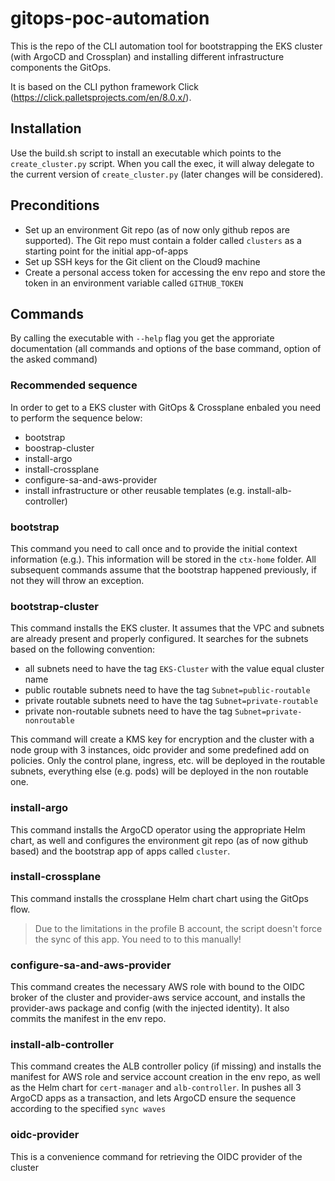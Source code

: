 # gitops-poc-automation
This is the repo of the CLI automation tool for bootstrapping the EKS cluster (with ArgoCD and Crossplan) and installing different infrastructure components the GitOps.

It is based on the CLI python framework Click (https://click.palletsprojects.com/en/8.0.x/).

## Installation
Use the build.sh script to install an executable which points to the <code>create_cluster.py</code> script. When you call the exec, it will alway delegate to the current version of <code>create_cluster.py</code> (later changes will be considered).

## Preconditions
* Set up an environment Git repo (as of now only github repos are supported). The Git repo must contain a folder called <code>clusters</code> as a starting point for the initial app-of-apps
* Set up SSH keys for the Git client on the Cloud9 machine
* Create a personal access token for accessing the env repo and store the token in an environment variable called <code>GITHUB_TOKEN</code>

## Commands
By calling the executable with <code>--help</code> flag you get the approriate documentation (all commands and options of the base command, option of the asked command)

### Recommended sequence
In order to get to a EKS cluster with GitOps & Crossplane enbaled you need to perform the sequence below:
* bootstrap
* boostrap-cluster
* install-argo
* install-crossplane
* configure-sa-and-aws-provider
* install infrastructure or other reusable templates (e.g. install-alb-controller)

### bootstrap
This command you need to call once and to provide the initial context information (e.g.). This information will be stored in the <code>ctx-home</code> folder. All subsequent commands assume that the bootstrap happened previously, if not they will throw an exception.

### bootstrap-cluster
This command installs the EKS cluster. It assumes that the VPC and subnets are already present and properly configured. It searches for the subnets based on the following convention:
* all subnets need to have the tag <code>EKS-Cluster</code> with the value equal cluster name
* public routable subnets need to have the tag <code>Subnet=public-routable</code>
* private routable subnets need to have the tag <code>Subnet=private-routable</code>
* private non-routable subnets need to have the tag <code>Subnet=private-nonroutable</code>

This command will create a KMS key for encryption and the cluster with a node group with 3 instances, oidc provider and some predefined add on policies. Only the control plane, ingress, etc. will be deployed in the routable subnets, everything else (e.g. pods) will be deployed in the non routable one.

### install-argo
This command installs the ArgoCD operator using the appropriate Helm chart, as well and configures the environment git repo (as of now github based) and the bootstrap app of apps called <code>cluster</code>. 

### install-crossplane
This command installs the crossplane Helm chart chart using the GitOps flow. 
> Due to the limitations in the profile B account, the script doesn't force the sync of this app. You need to to this manually!

### configure-sa-and-aws-provider
This command creates the necessary AWS role with bound to the OIDC broker of the cluster and provider-aws service account, and installs the provider-aws package and config (with the injected identity). It also commits the manifest in the env repo.

### install-alb-controller
This command creates the ALB controller policy (if missing) and installs the manifest for AWS role and service account creation in the env repo, as well as the Helm chart for <code>cert-manager</code> and <code>alb-controller</code>. In pushes all 3 ArgoCD apps as a transaction, and lets ArgoCD ensure the sequence according to the specified <code>sync waves</code>

### oidc-provider
This is a convenience command for retrieving the OIDC provider of the cluster
